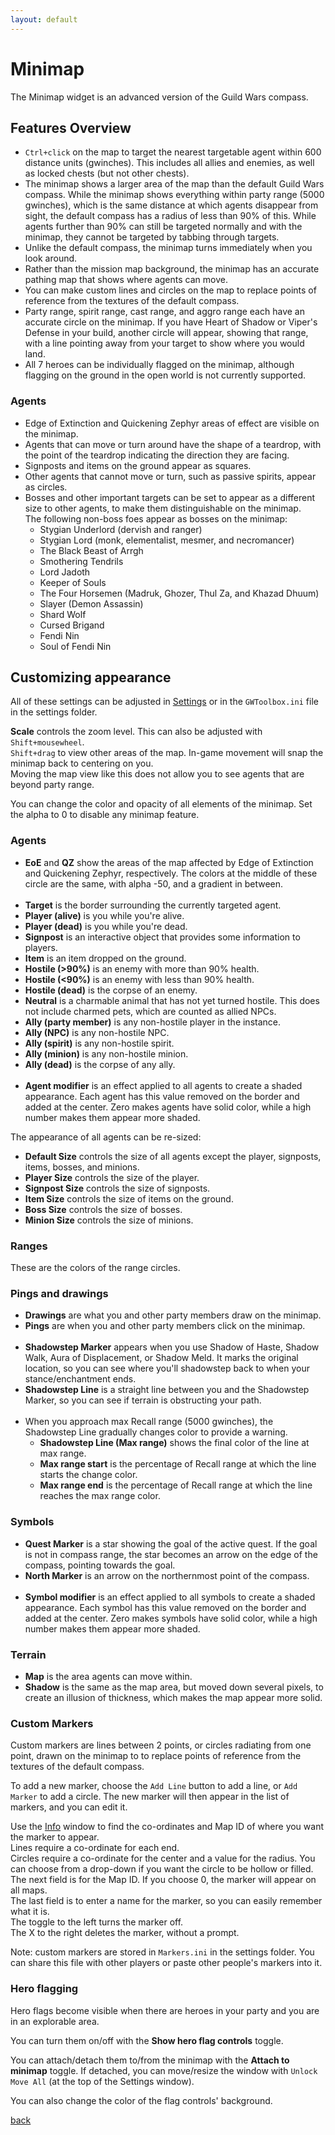 ```yaml
---
layout: default
---
```


# Minimap
The Minimap widget is an advanced version of the Guild Wars compass.

## Features Overview
* `Ctrl+click` on the map to target the nearest targetable agent within 600 distance units (gwinches). This includes all allies and enemies, as well as locked chests (but not other chests).
* The minimap shows a larger area of the map than the default Guild Wars compass. While the minimap shows everything within party range (5000 gwinches), which is the same distance at which agents disappear from sight, the default compass has a radius of less than 90% of this. While agents further than 90% can still be targeted normally and with the minimap, they cannot be targeted by tabbing through targets.
* Unlike the default compass, the minimap turns immediately when you look around.
* Rather than the mission map background, the minimap has an accurate pathing map that shows where agents can move.
* You can make custom lines and circles on the map to replace points of reference from the textures of the default compass.
* Party range, spirit range, cast range, and aggro range each have an accurate circle on the minimap. If you have Heart of Shadow or Viper's Defense in your build, another circle will appear, showing that range, with a line pointing away from your target to show where you would land.
* All 7 heroes can be individually flagged on the minimap, although flagging on the ground in the open world is not currently supported.

### Agents
* Edge of Extinction and Quickening Zephyr areas of effect are visible on the minimap.
* Agents that can move or turn around have the shape of a teardrop, with the point of the teardrop indicating the direction they are facing.
* Signposts and items on the ground appear as squares.
* Other agents that cannot move or turn, such as passive spirits, appear as circles.
* Bosses and other important targets can be set to appear as a different size to other agents, to make them distinguishable on the minimap.  
  The following non-boss foes appear as bosses on the minimap:
  * Stygian Underlord (dervish and ranger)
  * Stygian Lord (monk, elementalist, mesmer, and necromancer)
  * The Black Beast of Arrgh
  * Smothering Tendrils
  * Lord Jadoth
  * Keeper of Souls
  * The Four Horsemen (Madruk, Ghozer, Thul Za, and Khazad Dhuum)
  * Slayer (Demon Assassin)
  * Shard Wolf
  * Cursed Brigand
  * Fendi Nin
  * Soul of Fendi Nin

## Customizing appearance
All of these settings can be adjusted in [Settings](settings) or in the `GWToolbox.ini` file in the settings folder.

**Scale** controls the zoom level. This can also be adjusted with `Shift+mousewheel`.</br>
`Shift+drag` to view other areas of the map. In-game movement will snap the minimap back to centering on you.</br>
Moving the map view like this does not allow you to see agents that are beyond party range.

You can change the color and opacity of all elements of the minimap. Set the alpha to 0 to disable any minimap feature.

### Agents
* **EoE** and **QZ** show the areas of the map affected by Edge of Extinction and Quickening Zephyr, respectively. The colors at the middle of these circle are the same, with alpha -50, and a gradient in between.</br></br>
* **Target** is the border surrounding the currently targeted agent.
* **Player (alive)** is you while you're alive.
* **Player (dead)** is you while you're dead.
* **Signpost** is an interactive object that provides some information to players.
* **Item** is an item dropped on the ground.
* **Hostile (>90%)** is an enemy with more than 90% health.
* **Hostile (<90%)** is an enemy with less than 90% health.
* **Hostile (dead)** is the corpse of an enemy.
* **Neutral** is a charmable animal that has not yet turned hostile. This does not include charmed pets, which are counted as allied NPCs.
* **Ally (party member)** is any non-hostile player in the instance.
* **Ally (NPC)** is any non-hostile NPC.
* **Ally (spirit)** is any non-hostile spirit.
* **Ally (minion)** is any non-hostile minion.
* **Ally (dead)** is the corpse of any ally.</br></br>
* **Agent modifier** is an effect applied to all agents to create a shaded appearance. Each agent has this value removed on the border and added at the center. Zero makes agents have solid color, while a high number makes them appear more shaded.

The appearance of all agents can be re-sized:
* **Default Size** controls the size of all agents except the player, signposts, items, bosses, and minions.
* **Player Size** controls the size of the player.
* **Signpost Size** controls the size of signposts.
* **Item Size** controls the size of items on the ground.
* **Boss Size** controls the size of bosses.
* **Minion Size** controls the size of minions.

### Ranges
These are the colors of the range circles.

### Pings and drawings
* **Drawings** are what you and other party members draw on the minimap.
* **Pings** are when you and other party members click on the minimap.</br></br>
* **Shadowstep Marker** appears when you use Shadow of Haste, Shadow Walk, Aura of Displacement, or Shadow Meld. It marks the original location, so you can see where you'll shadowstep back to when your stance/enchantment ends.
* **Shadowstep Line** is a straight line between you and the Shadowstep Marker, so you can see if terrain is obstructing your path.</br></br>
* When you approach max Recall range (5000 gwinches), the Shadowstep Line gradually changes color to provide a warning.
  * **Shadowstep Line (Max range)** shows the final color of the line at max range.
  * **Max range start** is the percentage of Recall range at which the line starts the change color.
  * **Max range end** is the percentage of Recall range at which the line reaches the max range color.

### Symbols
* **Quest Marker** is a star showing the goal of the active quest. If the goal is not in compass range, the star becomes an arrow on the edge of the compass, pointing towards the goal.
* **North Marker** is an arrow on the northernmost point of the compass.</br></br>
* **Symbol modifier** is an effect applied to all symbols to create a shaded appearance. Each symbol has this value removed on the border and added at the center. Zero makes symbols have solid color, while a high number makes them appear more shaded.

### Terrain
* **Map** is the area agents can move within.
* **Shadow** is the same as the map area, but moved down several pixels, to create an illusion of thickness, which makes the map appear more solid.

### Custom Markers
Custom markers are lines between 2 points, or circles radiating from one point, drawn on the minimap to to replace points of reference from the textures of the default compass.

To add a new marker, choose the `Add Line` button to add a line, or `Add Marker` to add a circle. The new marker will then appear in the list of markers, and you can edit it.

Use the [Info](info) window to find the co-ordinates and Map ID of where you want the marker to appear.</br>
Lines require a co-ordinate for each end.</br>
Circles require a co-ordinate for the center and a value for the radius. You can choose from a drop-down if you want the circle to be hollow or filled.</br>
The next field is for the Map ID. If you choose 0, the marker will appear on all maps.</br>
The last field is to enter a name for the marker, so you can easily remember what it is.</br>
The toggle to the left turns the marker off.</br>
The X to the right deletes the marker, without a prompt.

Note: custom markers are stored in `Markers.ini` in the settings folder. You can share this file with other players or paste other people's markers into it.

### Hero flagging
Hero flags become visible when there are heroes in your party and you are in an explorable area.

You can turn them on/off with the **Show hero flag controls** toggle.

You can attach/detach them to/from the minimap with the **Attach to minimap** toggle. If detached, you can move/resize the window with `Unlock Move All` (at the top of the Settings window).

You can also change the color of the flag controls' background.

[back](./)
